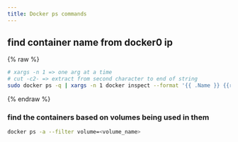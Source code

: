 ```yaml
---
title: Docker ps commands
---
```


## find container name from docker0 ip

{% raw %}

```bash
# xargs -n 1 => one arg at a time
# cut -c2- => extract from second character to end of string
sudo docker ps -q | xargs -n 1 docker inspect --format '{{ .Name }} {{range .NetworkSettings.Networks}} {{.IPAddress}}{{end}}' | grep 172.17.0.2 | awk '{print $1}' | cut -c2-
```

{% endraw %}

### find the containers based on volumes being used in them

```bash
docker ps -a --filter volume=<volume_name>
```
